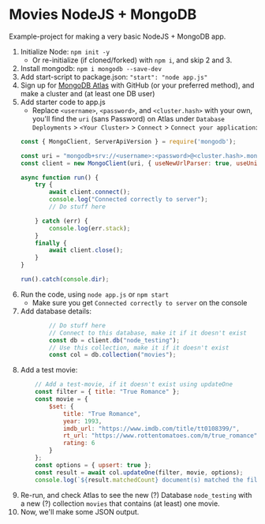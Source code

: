 # Movies NodeJS + MongoDB

Example-project for making a very basic NodeJS + MongoDB app.

1. Initialize Node: `npm init -y`
    * Or re-initialize (if cloned/forked) with `npm i`, and skip 2 and 3.
1. Install mongodb: `npm i mongodb --save-dev`
1. Add start-script to package.json: `"start": "node app.js"`
1. Sign up for [MongoDB Atlas](https://www.mongodb.com/atlas) with GitHub (or your preferred method), and make a cluster and (at least one DB user)
1. Add starter code to app.js
    * Replace `<username>`, `<password>`, and `<cluster.hash>` with your own, you'll find the `uri` (sans Password) on Atlas under `Database Deployments` > `<Your Cluster>` > `Connect` > `Connect your application`:
    ```js
    const { MongoClient, ServerApiVersion } = require('mongodb');

    const uri = "mongodb+srv://<username>:<password>@<cluster.hash>.mongodb.net/?retryWrites=true&w=majority";
    const client = new MongoClient(uri, { useNewUrlParser: true, useUnifiedTopology: true, serverApi: ServerApiVersion.v1 });

    async function run() {
        try {
            await client.connect();
            console.log("Connected correctly to server");
            // Do stuff here

        } catch (err) {
            console.log(err.stack);
        }
        finally {
            await client.close();
        }
    }

    run().catch(console.dir);
    ```
1. Run the code, using `node app.js` or `npm start`
    * Make sure you get `Connected correctly to server` on the console
1. Add database details: 
    ```js
            // Do stuff here
            // Connect to this database, make it if it doesn't exist
            const db = client.db("node_testing");
            // Use this collection, make it if it doesn't exist
            const col = db.collection("movies");
    ```
1. Add a test movie: 
    ```js
        // Add a test-movie, if it doesn't exist using updateOne
        const filter = { title: "True Romance" };
        const movie = {
            $set: {
                title: "True Romance", 
                year: 1993, 
                imdb_url: "https://www.imdb.com/title/tt0108399/",
                rt_url: "https://www.rottentomatoes.com/m/true_romance",
                rating: 6    
            }
        };
        const options = { upsert: true };
        const result = await col.updateOne(filter, movie, options);
        console.log(`${result.matchedCount} document(s) matched the filter`);
    ```
1. Re-run, and check Atlas to see the new (?) Database `node_testing` with a new (?) collection `movies` that contains (at least) one movie.
1. Now, we'll make some JSON output.